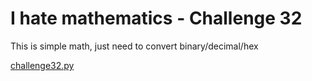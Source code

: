 # I hate mathematics - Challenge 32

This is simple math, just need to convert binary/decimal/hex

[challenge32.py](challenge32.py)
